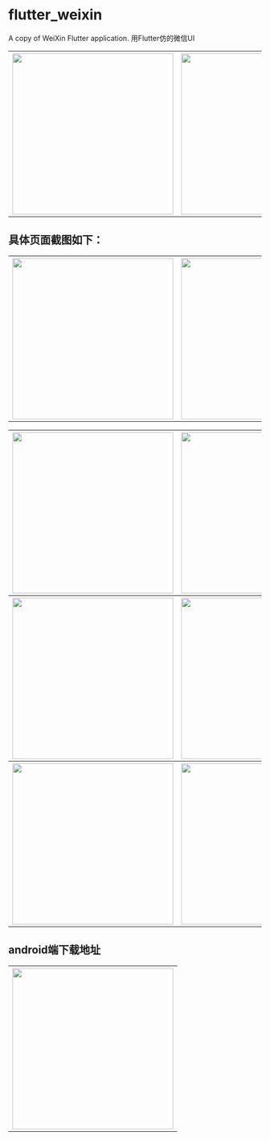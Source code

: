 # flutter_weixin

A copy of WeiXin Flutter application.
用Flutter仿的微信UI

<table>
<tr>
<th><img src="https://raw.githubusercontent.com/leeo-noder/flutter_weixin_demo/master/static/images/main.gif" width="320"/></th>
<th><img src="https://raw.githubusercontent.com/leeo-noder/flutter_weixin_demo/master/static/images/main2.gif" width="320"/></th>
</tr>
</table>

## 具体页面截图如下：
<table>
<tr>
<th><img src="https://raw.githubusercontent.com/leeo-noder/flutter_weixin_demo/master/static/images/wechat_home.jpg" width="320"/></th>
<th><img src="https://raw.githubusercontent.com/leeo-noder/flutter_weixin_demo/master/static/images/wechat_contact.jpg" width="320"/></th>
</tr>
</table>
<table>
<tr>
<th><img src="https://raw.githubusercontent.com/leeo-noder/flutter_weixin_demo/master/static/images/wechat_find.jpg" width="320"/></th>
<th><img src="https://raw.githubusercontent.com/leeo-noder/flutter_weixin_demo/master/static/images/wechat_me.jpg" width="320"/></th>
</tr>
<tr>
<th><img src="https://raw.githubusercontent.com/leeo-noder/flutter_weixin_demo/master/static/images/home_chat.jpg" width="320"/></th>
<th><img src="https://raw.githubusercontent.com/leeo-noder/flutter_weixin_demo/master/static/images/wechat_contacts_nf.jpg" width="320"/></th>
</tr>
<tr>
<th><img src="https://raw.githubusercontent.com/leeo-noder/flutter_weixin_demo/master/static/images/wechat_contacts_x.jpg" width="320"/></th>
<th><img src="https://raw.githubusercontent.com/leeo-noder/flutter_weixin_demo/master/static/images/wechat_contacts_detail.jpg" width="320"/></th>
</tr>
</table>

## android端下载地址
<table>
<tr>
<th><img src="https://raw.githubusercontent.com/leeo-noder/flutter_weixin_demo/master/QRCode_258.png" width="320"/></th>
</tr>
</table>
